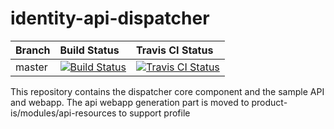 # identity-api-dispatcher

|  Branch | Build Status | Travis CI Status |
| :------------ |:------------- |:-------------
| master      | [![Build Status](https://img.shields.io/jenkins/build?jobUrl=https%3A%2F%2Fwso2.org%2Fjenkins%2Fjob%2Fplatform-builds%2Fjob%2Fidentity-rest-dispatcher%2F)](https://wso2.org/jenkins/job/platform-builds/job/identity-rest-dispatcher/) | [![Travis CI Status](https://travis-ci.org/wso2/identity-rest-dispatcher.svg?branch=master)](https://travis-ci.org/wso2/identity-rest-dispatcher?branch=master)|

This repository contains the dispatcher core component and the sample API and webapp. 
The api webapp generation part is moved to product-is/modules/api-resources to support profile
